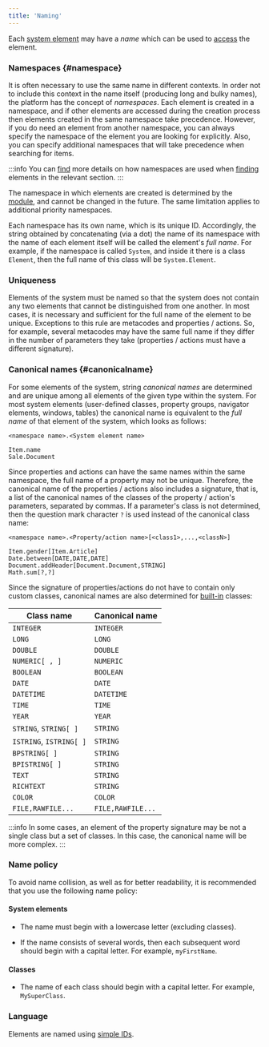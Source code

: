```yaml
---
title: 'Naming'
---
```


Each [system element](Element_identification.md) may have a *name* which can be used to [access](Search_.md) the element.

### Namespaces {#namespace}

It is often necessary to use the same name in different contexts. In order not to include this context in the name itself (producing long and bulky names), the platform has the concept of *namespaces*. Each element is created in a namespace, and if other elements are accessed during the creation process then elements created in the same namespace take precedence.  However, if you do need an element from another namespace, you can always specify the namespace of the element you are looking for explicitly. Also, you can specify additional namespaces that will take precedence when searching for items.


:::info
You can [find](Search_.md) more details on how namespaces are used when [finding](Search_.md) elements in the relevant section.
:::

The namespace in which elements are created is determined by the [module](Modules.md), and cannot be changed in the future. The same limitation applies to additional priority namespaces.

Each namespace has its own name, which is its unique ID. Accordingly, the string obtained by concatenating (via a dot) the name of its namespace with the name of each element itself will be called the element's *full name*. For example, if the namespace is called `System`, and inside it there is a class `Element`, then the full name of this class will be `System.Element`.

### Uniqueness

Elements of the system must be named so that the system does not contain any two elements that cannot be distinguished from one another. In most cases, it is necessary and sufficient for the full name of the element to be unique. Exceptions to this rule are metacodes and properties / actions. So, for example, several metacodes may have the same full name if they differ in the number of parameters they take (properties / actions must have a different signature).

### Canonical names {#canonicalname}

For some elements of the system, string *canonical names* are determined and are unique among all elements of the given type within the system. For most system elements (user-defined classes, property groups, navigator elements, windows, tables) the canonical name is equivalent to the *full name* of that element of the system, which looks as follows:

    <namespace name>.<System element name>

    Item.name
    Sale.Document

Since properties and actions can have the same names within the same namespace, the full name of a property may not be unique. Therefore, the canonical name of the properties / actions also includes a signature, that is, a list of the canonical names of the classes of the property / action's parameters, separated by commas. If a parameter's class is not determined, then the question mark character `?` is used instead of the canonical class name:

    <namespace name>.<Property/action name>[<class1>,...,<classN>]

    Item.gender[Item.Article]
    Date.between[DATE,DATE,DATE]
    Document.addHeader[Document.Document,STRING]
    Math.sum[?,?]

Since the signature of properties/actions do not have to contain only custom classes, canonical names are also determined for [built-in](Built-in_classes.md) classes: 

| Class name              | Canonical name    |
| ----------------------- | ----------------- |
| `INTEGER`               | `INTEGER`         |
| `LONG`                  | `LONG`            |
| `DOUBLE`                | `DOUBLE`          |
| `NUMERIC[ , ]`          | `NUMERIC`         |
| `BOOLEAN`               | `BOOLEAN`         |
| `DATE`                  | `DATE`            |
| `DATETIME`              | `DATETIME`        |
| `TIME`                  | `TIME`            |
| `YEAR`                  | `YEAR`            |
| `STRING`, `STRING[ ]`   | `STRING`          |
| `ISTRING`, `ISTRING[ ]` | `STRING`          |
| `BPSTRING[ ]`           | `STRING`          |
| `BPISTRING[ ]`          | `STRING`          |
| `TEXT`                  | `STRING`          |
| `RICHTEXT`              | `STRING`          |
| `COLOR`                 | `COLOR`           |
| `FILE,RAWFILE...`       | `FILE,RAWFILE...` |


:::info
In some cases, an element of the property signature may be not a single class but a set of classes. In this case, the canonical name will be more complex.
:::

### Name policy

To avoid name collision, as well as for better readability, it is recommended that you use the following name policy:

#### System elements

-   The name must begin with a lowercase letter (excluding classes).

-   If the name consists of several words, then each subsequent word should begin with a capital letter. For example, `myFirstName`.

#### Classes

-   The name of each class should begin with a capital letter. For example, `MySuperClass`.

### Language

Elements are named using [simple IDs](IDs.md#id).
